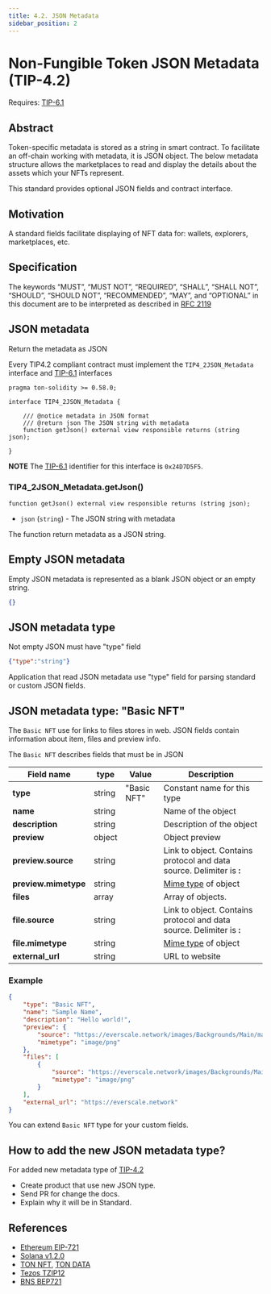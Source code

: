 ```yaml
---
title: 4.2. JSON Metadata
sidebar_position: 2
---
```


# Non-Fungible Token JSON Metadata (TIP-4.2)

Requires: [TIP-6.1](./../TIP-6/1.md)

## Abstract

Token-specific metadata is stored as a string in smart contract. To facilitate an off-chain working with metadata, it is JSON object. The below metadata structure allows the marketplaces to read and display the details about the assets which your NFTs represent.

This standard provides optional JSON fields and contract interface. 

## Motivation

A standard fields facilitate displaying of NFT data for: wallets, explorers, marketplaces, etc.

## Specification

The keywords “MUST”, “MUST NOT”, “REQUIRED”, “SHALL”, “SHALL NOT”, “SHOULD”, “SHOULD NOT”, “RECOMMENDED”, “MAY”, and “OPTIONAL” in this document are to be interpreted as described in [RFC 2119](https://datatracker.ietf.org/doc/html/rfc2119)

## JSON metadata

Return the metadata as JSON

Every TIP4.2 compliant contract must implement the `TIP4_2JSON_Metadata` interface and [TIP-6.1](./../TIP-6/1.md) interfaces

```solidity
pragma ton-solidity >= 0.58.0;

interface TIP4_2JSON_Metadata {

    /// @notice metadata in JSON format
    /// @return json The JSON string with metadata
    function getJson() external view responsible returns (string json);

}
```
**NOTE** The [TIP-6.1](./../TIP-6/1.md) identifier for this interface is `0x24D7D5F5`.

### TIP4_2JSON_Metadata.getJson()
```solidity
function getJson() external view responsible returns (string json);
```
* `json` (`string`) -  The JSON string with metadata

The function return metadata as a JSON string.

## Empty JSON metadata

Empty JSON metadata is represented as a blank JSON object or an empty string.

```json
{}
```

## JSON metadata type

Not empty JSON must have "type" field 

```json
{"type":"string"}
```

Application that read JSON metadata use "type" field for parsing standard or custom JSON fields.

## JSON metadata type: "Basic NFT"

The `Basic NFT` use for links to files stores in web. JSON fields contain information about item, files and preview info.

The `Basic NFT` describes fields that must be in JSON

| Field name           | type   | Value                                                                                              | Description                 |
|----------------------|--------|----------------------------------------------------------------------------------------------------|-----------------------------|
| **type**             | string | "Basic NFT"                                                                                        | Constant name for this type |
| **name**             | string || Name of the object                                                                                 |     |
| **description**      | string || Description of the object                                                                          |     |
| **preview**          | object || Object preview                                                                                    |     |
| **preview.source**   | string || Link to object. Contains protocol and data source. Delimiter is **:**                              |     |
| **preview.mimetype** | string || [Mime type](https://developer.mozilla.org/en-US/docs/Web/HTTP/Basics_of_HTTP/MIME_types) of object |     |
| **files**            | array  || Array of objects.                                                                                  |     |
| **file.source**      | string || Link to object. Contains protocol and data source. Delimiter is **:**                              |     |
| **file.mimetype**    | string || [Mime type](https://developer.mozilla.org/en-US/docs/Web/HTTP/Basics_of_HTTP/MIME_types) of object |     |
| **external_url**     | string || URL to website                                                                                     |     |

### Example

```JSON
{
    "type": "Basic NFT",
    "name": "Sample Name",
    "description": "Hello world!",
    "preview": {
        "source": "https://everscale.network/images/Backgrounds/Main/main-hero.png",
        "mimetype": "image/png"
    },
    "files": [
        {
            "source": "https://everscale.network/images/Backgrounds/Main/main-hero.png",
            "mimetype": "image/png"
        }
    ],
    "external_url": "https://everscale.network"
}
```

You can extend `Basic NFT` type for your custom fields.

## How to add the new JSON metadata type?

For added new metadata type of [TIP-4.2](./../TIP-4/2.md)

- Create product that use new JSON type.
- Send PR for change the docs.
- Explain why it will be in Standard.

## References

- [Ethereum EIP-721](https://eips.ethereum.org/EIPS/eip-721)
- [Solana v1.2.0](https://docs.metaplex.com/token-metadata/specification)
- [TON NFT](https://github.com/ton-blockchain/TIPs/issues/62), [TON DATA](https://github.com/ton-blockchain/TIPs/issues/64)
- [Tezos TZIP12](https://gitlab.com/tezos/tzip/-/blob/master/proposals/tzip-12/tzip-12.md)
- [BNS BEP721](https://docs.binance.org/smart-chain/developer/nft-metadata-standard.html)


